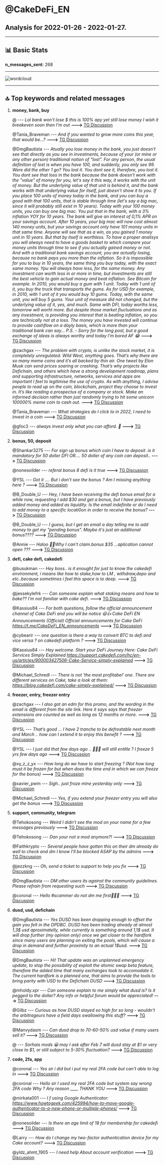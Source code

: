 # **@CakeDeFi_EN**
 ## Analysis for **2022-01-26** - **2022-01-27**.

---

## 📊 **Basic Stats**

**n_messages_sent**: 268

---
![wordcloud](CakeDeFi_EN_1Days_wordcloud.png)

---


## 🔝 **Top keywords and related messages**

1. **money, bank, buy**

    @<UNK> --- *Lol bank won't lose $ this is 100% apy yet still lose money I wish it breakeven soon then I'm out* **--->** [TG Discussion](https://t.me/CakeDeFi_EN/168482)

    @Tania_Braveman --- *And if you wanted to grow more coins this year, that would be…?* **--->** [TG Discussion](https://t.me/CakeDeFi_EN/168308)

    @DmgBautista --- *Atually you lose money in the bank, you just doesn't see that directly as you see in investments, because of your (or mine or any other person) traditional notion of "lost".   For any person, the usual definition of lost is when you have 100, and suddenly, you only see 99. Were did the other 1 go? You lost it. You dont see it, therefore, you lost it.   You dont see that loss in the bank because the bank doesn't work with the "value" of money for you, let's say it this way, it works with the unit of money. But the underlying value of that unit is behind it, and the bank works with that underlying value for itself, just doesn't show it to you.   If you place 100 units of money today in the bank, and you can buy a good with that 100 units, that is stable through time (let's say a big mac, since it will probably still exist in 10 years).  Today with your 100 money units, you can buy one big mac. You put that in the bank, with a 3% inflation YOY for 10 years. The bank will give an interest of 0,1% APR on your savings account.   After 10 years, your big mac will now cost almost 140 money units, but your savings account only have 101 money units in that same time.   Anyone will see that as a win, as you gained 1 money unit in 10 years. But that by itself is worthless. To have a proper analisys you will always need to have a goods basket to which compare your money units through time to see if you actually gained money or not.  And with a traditional bank savings account, you are actually losing, because no bank pays you more than the inflation.   So it is impossible for you to buy in 10 years, the same thing you buy today, with the exact same money. Ypu will always have less, for the same money. Any investment can worth less in or more in time, but investments are still the best vehicle to gain actual money and beat inflation.   See Bitcoin for example. In 2010, you would buy a gum with 1 unit. Today with 1 unit of it, you buy the truck that transports the gums. As for USD for example, in 2010, with 1 unit of it you  would buy 10 gums. Today, with the same unit, you will buy 5 gums.   Your unit of measure did not changed, but the underlying value of it, yes, and much. Same with DFI, today worths less, tomorrow will worht more. But despite those market fluctuations and as any investment, is providing you interest that is beating inflation, so you are technically not at a loss. The money you have invested will continue to provide cashflow on a dayly basis, which is more than your traditional bank can say...   P.S. - Sorry for the long post, but a good exchange of ideas is always worthy and today I'm bored AF 😂* **--->** [TG Discussion](https://t.me/CakeDeFi_EN/168498)

    @zachgax --- *The problem with crypto, is unlike the stock market, it is completely unregulated. Wild West, anything goes. That’s why there are so many meme coins and it’s all backed by thin air. One tweet by Elon Musk can send prices soaring or crashing.  That’s why projects like Defichain, and others which have a strong development roadmap, plans and supporting infrastructure, networks, services and apps are important I feel to legitimise the use of crypto.   As with anything, I advise people to read up on the coin, blockchain, project they choose to invest in. It’s like reading a prospectus of a company or stock. Make an informed decision rather than just randomly trying to hit some unicorn 100000% meme coin to cash out.* **--->** [TG Discussion](https://t.me/CakeDeFi_EN/168495)

    @Tania_Braveman --- *What strategies do I click to in 2022, I need to invest in a coin* **--->** [TG Discussion](https://t.me/CakeDeFi_EN/168345)

    @gfoc3 --- *always invest only what you can afford. 🙂* **--->** [TG Discussion](https://t.me/CakeDeFi_EN/168364)

2. **bonus, 50, deposit**

    @Shankar3275 --- *For sign up bonus which coin I have to deposit .is it  mandatory for 50 doller DFI OR.... 50 doller of  any coin can deposit..* **--->** [TG Discussion](https://t.me/CakeDeFi_EN/168966)

    @nonesoilder --- *referal bonus 8 defi is it true* **--->** [TG Discussion](https://t.me/CakeDeFi_EN/168802)

    @YSL --- *Got it …. But i don’t see the bonus ? Am I missing anything here ?* **--->** [TG Discussion](https://t.me/CakeDeFi_EN/168733)

    @B_Double_U --- *Hey, I have been receiving the defi bonus email for a while now, requesting I add $30 and get a bonus, but I have previously added money and added as liquidity. Is the email indefinite or do I need to add money to a specific locati0on in order to receive the bonus?* **--->** [TG Discussion](https://t.me/CakeDeFi_EN/168321)

    @B_Double_U --- *I guess, but I get an email a day telling me to add money to get my "pending bonus". Maybe it's just an additional bonus????* **--->** [TG Discussion](https://t.me/CakeDeFi_EN/168339)

    @Annie --- *Haloo 🙏🏻Why I can't claim.bonus $35 ...aplication cannot open ???* **--->** [TG Discussion](https://t.me/CakeDeFi_EN/168447)

3. **defi, cake defi, cakedefi**

    @busukman --- *Hey boss.. is it enought for just to know the cakedefi environment, i means like how to stake,how to LM , withdraw,depo and etc..because sometimes i feel this space is to deep.* **--->** [TG Discussion](https://t.me/CakeDeFi_EN/168455)

    @jessekylefrk --- *Can someone explain what staking means and how to bake?? I'm not familiar with cake defi.* **--->** [TG Discussion](https://t.me/CakeDeFi_EN/168586)

    @Kassius84 --- *For both questions, follow the official announcement channel of Cake DeFi and you will be notice 😃👍  Cake DeFi EN Announcements (Official) Official announcements for Cake DeFi https://t.me/CakeDeFi_EN_announcements* **--->** [TG Discussion](https://t.me/CakeDeFi_EN/168569)

    @cybearir --- *one question is there a way to convert BTC to defi and vice versa ? on cakedefi platform ?* **--->** [TG Discussion](https://t.me/CakeDeFi_EN/168738)

    @Kassius84 --- *Hey welcome. Start your DeFi Journey Here: Cake  DeFi Services Simply Explained https://support.cakedefi.com/hc/en-us/articles/900003427506-Cake-Service-simply-explained* **--->** [TG Discussion](https://t.me/CakeDeFi_EN/168214)

    @Michael_Schredl --- *There is not 'the most profitabel' one. There are different services on Cake, take a look at them: https://blog.cakedefi.com/cake-simply-explained/* **--->** [TG Discussion](https://t.me/CakeDeFi_EN/168251)

4. **freezer, entry, freezer entry**

    @zachgax --- *I also got an edm for this promo, and the wording in the email is different from the site link. Here it says says that freezer extensions are counted as well as long as 12 months or more.* **--->** [TG Discussion](https://t.me/CakeDeFi_EN/168687)

    @YSL --- *That’s good … I have 2 tranche to be defrostable next month and March .. how can I extend it to enjoy this benefit ?* **--->** [TG Discussion](https://t.me/CakeDeFi_EN/168730)

    @YSL --- *I just did that few days ago .. 🤦🏻‍♀️ will still entitle ? I freeze 5 yrs few days ago* **--->** [TG Discussion](https://t.me/CakeDeFi_EN/168707)

    @xy_z_z_yx --- *How long do we have to start freezing ?   (Not how long must it be frozen for but when does the time end in which we can freeze for the bonus)* **--->** [TG Discussion](https://t.me/CakeDeFi_EN/168717)

    @xavier_pwm --- *Sigh.. just froze mine yesterday only* **--->** [TG Discussion](https://t.me/CakeDeFi_EN/168943)

    @Michael_Schredl --- *Yes, if you extend your freezer entry you will also get the bonus* **--->** [TG Discussion](https://t.me/CakeDeFi_EN/168756)

5. **support, community, telegram**

    @Tehokosong --- *Weird I didn’t see the mod on your name for a few messages previously* **--->** [TG Discussion](https://t.me/CakeDeFi_EN/168896)

    @Tehokosong --- *Dan your not a mod anymore?!* **--->** [TG Discussion](https://t.me/CakeDeFi_EN/168894)

    @Faithkrypto --- *Several people have gotten this on their dm already do well to check and dm I know I’ll be blocked ASAP by the admins* **--->** [TG Discussion](https://t.me/CakeDeFi_EN/168865)

    @jezzkng --- *Oh, send a ticket to support to help you fix* **--->** [TG Discussion](https://t.me/CakeDeFi_EN/168658)

    @DmgBautista --- *DM other users its against the community guidelines. Please refrain from requesting such* **--->** [TG Discussion](https://t.me/CakeDeFi_EN/168882)

    @coronal --- *Hello #scammer do not dm me first🤣🤣🤣* **--->** [TG Discussion](https://t.me/CakeDeFi_EN/168656)

6. **dusd, usd, defichain**

    @DmgBautista --- *Yes DUSD has been dropping enough to offset the gain you felt in the DPDBC. DUSD has been trading already at almost 1,3$ usd aproximatelly, while currently is something around 1,1$ usd. It will drop further (my opinion only) once we get closer to the hardfork since many users are planning on exiting the pools, which will cause a drop in demand and further proximity to an actual 1$usd.* **--->** [TG Discussion](https://t.me/CakeDeFi_EN/168388)

    @DmgBautista --- *Hi! That update was an unplanned  emergency update, to stop the possibility of exploit the atomic swap beta feature, therefore the added time that many exchanges took to accomodate it. The current hardfork is a planned one, that aims to provide the tools to bring parity with USD to the Defichain DUSD* **--->** [TG Discussion](https://t.me/CakeDeFi_EN/168476)

    @mholdy.xpr --- *Can someone explain to me simply what dusd is? Is it pegged to the dollar? Any info or helpful forum would be appreciated!* **--->** [TG Discussion](https://t.me/CakeDeFi_EN/168424)

    @Gilbz --- *Curious as how DUSD stayed so high for so long - wouldn't the arbitrageurs have a field days swallowing this stuff?* **--->** [TG Discussion](https://t.me/CakeDeFi_EN/168391)

    @Manvydasm --- *Can dusd drop to 70-60-50% usd value if many users sell it?* **--->** [TG Discussion](https://t.me/CakeDeFi_EN/168407)

    @<UNK> --- *Sorhais mods 😀 may I ask after Feb 7 will dusd stay at $1 or very close to $1, or still subject to 5-30% fluctuation?* **--->** [TG Discussion](https://t.me/CakeDeFi_EN/168399)

7. **code, 2fa, app**

    @coronal --- *Yes sir i did but i put my real 2FA code but can't able to log in* **--->** [TG Discussion](https://t.me/CakeDeFi_EN/168663)

    @coronal --- *Hello sir                I used my real 2FA code but system say wrong 2FA code Why ? Any reason  ____ THANK YOU* **--->** [TG Discussion](https://t.me/CakeDeFi_EN/168651)

    @mirkata001 --- *I f using Google Authenticator: https://www.howtogeek.com/425994/how-to-move-google-authenticator-to-a-new-phone-or-multiple-phones/* **--->** [TG Discussion](https://t.me/CakeDeFi_EN/168488)

    @nonesoilder --- *Is there an age limit of 18 for membership for cakedefi* **--->** [TG Discussion](https://t.me/CakeDeFi_EN/168799)

    @Larry --- *How do I change my two-factor authentication device for my Cake account?* **--->** [TG Discussion](https://t.me/CakeDeFi_EN/168486)

    @yldz_ahmt_1905 --- *I need help About account verification* **--->** [TG Discussion](https://t.me/CakeDeFi_EN/168516)

